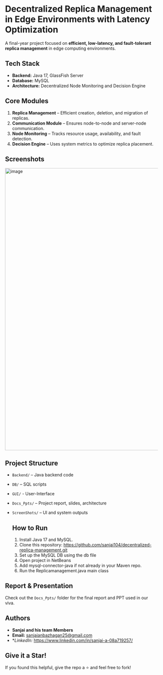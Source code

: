 # Decentralized Replica Management in Edge Environments with Latency Optimization

A final-year project focused on **efficient, low-latency, and fault-tolerant replica management** in edge computing environments.

##  Tech Stack
- **Backend:** Java 17, GlassFish Server
- **Database:** MySQL
- **Architecture:** Decentralized Node Monitoring and Decision Engine

## Core Modules
1. **Replica Management** – Efficient creation, deletion, and migration of replicas.
2. **Communication Module** – Ensures node-to-node and server-node communication.
3. **Node Monitoring** – Tracks resource usage, availability, and fault detection.
4. **Decision Engine** – Uses system metrics to optimize replica placement.

## Screenshots
<img width="1532" height="927" alt="image" src="https://github.com/user-attachments/assets/e5c6fc5a-c6d4-4558-b274-58135c02185a" />


## Project Structure
- `Backend/` – Java backend code
- `DB/` – SQL scripts
- `GUI/` - User-Interface
- `Docs_Ppts/` – Project report, slides, architecture
- `ScreenShots/` – UI and system outputs

  ## How to Run
   1. Install Java 17 and MySQL.
   2. Clone this repository:
    https://github.com/sanjai104/decentralized-replica-management.git
   3. Set up the MySQL DB using the db file
   4. Open project in NetBeans
   5. Add mysql-connector-java if not already in your Maven repo.
   6. Run the Replicamanagement.java main class
  
        
## Report & Presentation
Check out the `Docs_Ppts/` folder for the final report and PPT used in our viva.

##  Authors
- **Sanjai and his team Members**
- **Email:** sanjaianbazhagan25@gmail.com
- **LinkedIn:* https://www.linkedin.com/in/sanjai-a-08a719257/

##  Give it a Star!
If you found this helpful, give the repo a ⭐ and feel free to fork!
